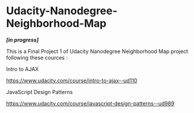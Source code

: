 # Udacity-Nanodegree-Neighborhood-Map

***[in progress]***

This is a Final Project 1 of Udacity Nanodegree Neighborhood Map project following these cources : 

Intro to AJAX 

https://www.udacity.com/course/intro-to-ajax--ud110


JavaScript Design Patterns 

https://www.udacity.com/course/javascript-design-patterns--ud989